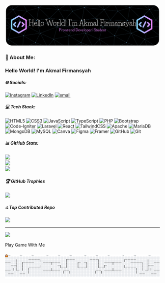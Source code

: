 ![Akmal Firmansyah](img/github-header-banner.png)

### 💫 About Me:
### Hello World! I'm Akmal Firmansyah


##### 🌐 Socials:
[![Instagram](https://img.shields.io/badge/Instagram-%23E4405F.svg?logo=Instagram&logoColor=white)](https://www.instagram.com/frmnsyhakml_/) [![LinkedIn](https://img.shields.io/badge/LinkedIn-%230077B5.svg?logo=linkedin&logoColor=white)](https://www.linkedin.com/in/akmal-firmansyah-0a6605387/) [![email](https://img.shields.io/badge/Email-D14836?logo=gmail&logoColor=white)](mailto:firmansyahakmal289@gmail.com) 

##### 💻 Tech Stack:
![HTML5](https://img.shields.io/badge/html5-%23E34F26.svg?style=for-the-badge&logo=html5&logoColor=white) ![CSS3](https://img.shields.io/badge/css3-%231572B6.svg?style=for-the-badge&logo=css3&logoColor=white) ![JavaScript](https://img.shields.io/badge/javascript-%23323330.svg?style=for-the-badge&logo=javascript&logoColor=%23F7DF1E) ![TypeScript](https://img.shields.io/badge/typescript-%23007ACC.svg?style=for-the-badge&logo=typescript&logoColor=white) ![PHP](https://img.shields.io/badge/php-%23777BB4.svg?style=for-the-badge&logo=php&logoColor=white) ![Bootstrap](https://img.shields.io/badge/bootstrap-%238511FA.svg?style=for-the-badge&logo=bootstrap&logoColor=white) ![Code-Igniter](https://img.shields.io/badge/CodeIgniter-%23EF4223.svg?style=for-the-badge&logo=codeIgniter&logoColor=white) ![Laravel](https://img.shields.io/badge/laravel-%23FF2D20.svg?style=for-the-badge&logo=laravel&logoColor=white) ![React](https://img.shields.io/badge/react-%2320232a.svg?style=for-the-badge&logo=react&logoColor=%2361DAFB) ![TailwindCSS](https://img.shields.io/badge/tailwindcss-%2338B2AC.svg?style=for-the-badge&logo=tailwind-css&logoColor=white) ![Apache](https://img.shields.io/badge/apache-%23D42029.svg?style=for-the-badge&logo=apache&logoColor=white) ![MariaDB](https://img.shields.io/badge/MariaDB-003545?style=for-the-badge&logo=mariadb&logoColor=white) ![MongoDB](https://img.shields.io/badge/MongoDB-%234ea94b.svg?style=for-the-badge&logo=mongodb&logoColor=white) ![MySQL](https://img.shields.io/badge/mysql-4479A1.svg?style=for-the-badge&logo=mysql&logoColor=white) ![Canva](https://img.shields.io/badge/Canva-%2300C4CC.svg?style=for-the-badge&logo=Canva&logoColor=white) ![Figma](https://img.shields.io/badge/figma-%23F24E1E.svg?style=for-the-badge&logo=figma&logoColor=white) ![Framer](https://img.shields.io/badge/Framer-black?style=for-the-badge&logo=framer&logoColor=blue) ![GitHub](https://img.shields.io/badge/github-%23121011.svg?style=for-the-badge&logo=github&logoColor=white) ![Git](https://img.shields.io/badge/git-%23F05033.svg?style=for-the-badge&logo=git&logoColor=white)
##### 📊 GitHub Stats:
![](https://github-readme-stats.vercel.app/api?username=AkmalFirmansyah-30&theme=tokyonight&hide_border=false&include_all_commits=false&count_private=false)<br/>
![](https://nirzak-streak-stats.vercel.app/?user=AkmalFirmansyah-30&theme=tokyonight&hide_border=false)<br/>
![](https://github-readme-stats.vercel.app/api/top-langs/?username=AkmalFirmansyah-30&theme=tokyonight&hide_border=false&include_all_commits=false&count_private=false&layout=compact)

##### 🏆 GitHub Trophies
![](https://github-profile-trophy.vercel.app/?username=AkmalFirmansyah-30&theme=radical&no-frame=false&no-bg=true&margin-w=4)

##### 🔝 Top Contributed Repo
![](https://github-contributor-stats.vercel.app/api?username=AkmalFirmansyah-30&limit=5&theme=dark&combine_all_yearly_contributions=true)

---
[![](https://visitcount.itsvg.in/api?id=AkmalFirmansyah-30&icon=0&color=0)](https://visitcount.itsvg.in)

<p align="left">Play Game With Me</p>

###

<picture>
  <source media="(prefers-color-scheme: dark)" srcset="https://raw.githubusercontent.com/AkmalFirmansyah-30/AkmalFirmansyah-30/output/pacman-contribution-graph-dark.svg">
  <source media="(prefers-color-scheme: light)" srcset="https://raw.githubusercontent.com/AkmalFirmansyah-30/AkmalFirmansyah-30/output/pacman-contribution-graph.svg">
  <img alt="pacman contribution graph" src="https://raw.githubusercontent.com/AkmalFirmansyah-30/AkmalFirmansyah-30/output/pacman-contribution-graph.svg">
</picture>

###

<!-- Proudly created with GPRM ( https://gprm.itsvg.in ) -->
